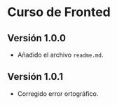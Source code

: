# Curso de Fronted

## Versión 1.0.0
-   Añadido el archivo `readme.md`.

## Versión 1.0.1
-   Corregido error ortográfico.
